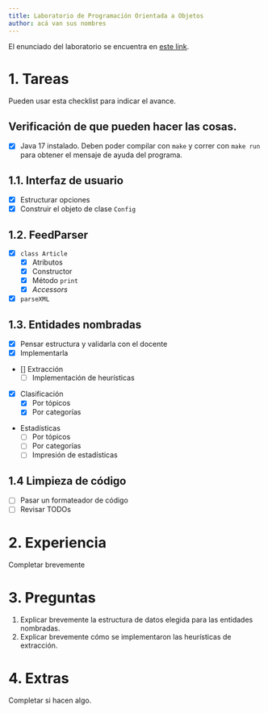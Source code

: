 ```yaml
---
title: Laboratorio de Programación Orientada a Objetos
author: acá van sus nombres
---
```


El enunciado del laboratorio se encuentra en [este link](https://docs.google.com/document/d/1wLhuEOjhdLwgZ4rlW0AftgKD4QIPPx37Dzs--P1gIU4/edit#heading=h.xe9t6iq9fo58).

# 1. Tareas
Pueden usar esta checklist para indicar el avance.

## Verificación de que pueden hacer las cosas.
- [x] Java 17 instalado. Deben poder compilar con `make` y correr con `make run` para obtener el mensaje de ayuda del programa.

## 1.1. Interfaz de usuario
- [x] Estructurar opciones
- [x] Construir el objeto de clase `Config`

## 1.2. FeedParser
- [x] `class Article`
    - [x] Atributos
    - [x] Constructor
    - [x] Método `print`
    - [x] _Accessors_
- [x] `parseXML`

## 1.3. Entidades nombradas
- [x] Pensar estructura y validarla con el docente
- [x] Implementarla
- [] Extracción
    - [ ] Implementación de heurísticas
- [x] Clasificación
    - [x] Por tópicos
    - [x] Por categorías
- Estadísticas
    - [ ] Por tópicos
    - [ ] Por categorías
    - [ ] Impresión de estadísticas

## 1.4 Limpieza de código
- [ ] Pasar un formateador de código
- [ ] Revisar TODOs

# 2. Experiencia
Completar brevemente

# 3. Preguntas
1. Explicar brevemente la estructura de datos elegida para las entidades nombradas.
2. Explicar brevemente cómo se implementaron las heurísticas de extracción.

# 4. Extras
Completar si hacen algo.